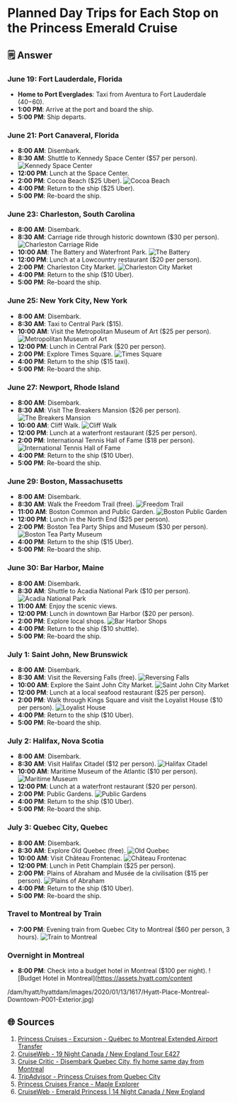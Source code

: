 # Planned Day Trips for Each Stop on the Princess Emerald Cruise

## 🗒️ Answer

### June 19: Fort Lauderdale, Florida
- **Home to Port Everglades**: Taxi from Aventura to Fort Lauderdale ($40-$60).
- **1:00 PM**: Arrive at the port and board the ship.
- **5:00 PM**: Ship departs.

### June 21: Port Canaveral, Florida
- **8:00 AM**: Disembark.
- **8:30 AM**: Shuttle to Kennedy Space Center ($57 per person).
  ![Kennedy Space Center](https://www.nasa.gov/sites/default/files/thumbnails/image/ksc-16pd-2414.jpg)
- **12:00 PM**: Lunch at the Space Center.
- **2:00 PM**: Cocoa Beach ($25 Uber).
  ![Cocoa Beach](https://www.visitspacecoast.com/sites/default/files/styles/large/public/2020-01/cocoa-beach.jpg)
- **4:00 PM**: Return to the ship ($25 Uber).
- **5:00 PM**: Re-board the ship.

### June 23: Charleston, South Carolina
- **8:00 AM**: Disembark.
- **8:30 AM**: Carriage ride through historic downtown ($30 per person).
  ![Charleston Carriage Ride](https://www.charlestoncvb.com/images/photos/charleston_carriage_tours_.jpg)
- **10:00 AM**: The Battery and Waterfront Park.
  ![The Battery](https://www.charlestoncvb.com/images/photos/the_battery__waterfront_park.jpg)
- **12:00 PM**: Lunch at a Lowcountry restaurant ($20 per person).
- **2:00 PM**: Charleston City Market.
  ![Charleston City Market](https://www.charlestoncvb.com/images/photos/charleston_city_market.jpg)
- **4:00 PM**: Return to the ship ($10 Uber).
- **5:00 PM**: Re-board the ship.

### June 25: New York City, New York
- **8:00 AM**: Disembark.
- **8:30 AM**: Taxi to Central Park ($15).
  <!-- ![Central Park](https://www.centralparknyc.org/assets/images/maps/great-lawn.jpg) -->
- **10:00 AM**: Visit the Metropolitan Museum of Art ($25 per person).
  ![Metropolitan Museum of Art](https://www.metmuseum.org/-/media/images/visit/met-fifth-avenue/fifthave_teaser.jpg)
- **12:00 PM**: Lunch in Central Park ($20 per person).
- **2:00 PM**: Explore Times Square.
  ![Times Square](https://www.timessquarenyc.org/sites/default/files/styles/hero_image/public/Hero-Image.jpg)
- **4:00 PM**: Return to the ship ($15 taxi).
- **5:00 PM**: Re-board the ship.

### June 27: Newport, Rhode Island
- **8:00 AM**: Disembark.
- **8:30 AM**: Visit The Breakers Mansion ($26 per person).
  ![The Breakers Mansion](https://www.newportmansions.org/images/your_visit/the_breakers.jpg)
- **10:00 AM**: Cliff Walk.
  ![Cliff Walk](https://www.cliffwalk.com/images/cliff-walk-4.jpg)
- **12:00 PM**: Lunch at a waterfront restaurant ($25 per person).
- **2:00 PM**: International Tennis Hall of Fame ($18 per person).
  ![International Tennis Hall of Fame](https://www.tennisfame.com/sites/default/files/styles/hero/public/2021-06/ITHF-Courtyard-Hero-01.jpg)
- **4:00 PM**: Return to the ship ($10 Uber).
- **5:00 PM**: Re-board the ship.

### June 29: Boston, Massachusetts
- **8:00 AM**: Disembark.
- **8:30 AM**: Walk the Freedom Trail (free).
  ![Freedom Trail](https://www.thefreedomtrail.org/sites/default/files/styles/hero/public/2020-03/Home-Page.jpg)
- **11:00 AM**: Boston Common and Public Garden.
  ![Boston Public Garden](https://www.bostonusa.com/imager/s3-us-east-2_amazonaws_com/boston-arc/bostoncache/b8f7f982ef6b5f3fcdd437c2ae5bcf32b58d595e.jpg)
- **12:00 PM**: Lunch in the North End ($25 per person).
- **2:00 PM**: Boston Tea Party Ships and Museum ($30 per person).
  ![Boston Tea Party Museum](https://www.bostonteapartyship.com/sites/default/files/styles/full_width_image_100/public/Boston-Tea-Party-Museum.jpg)
- **4:00 PM**: Return to the ship ($15 Uber).
- **5:00 PM**: Re-board the ship.

### June 30: Bar Harbor, Maine
- **8:00 AM**: Disembark.
- **8:30 AM**: Shuttle to Acadia National Park ($10 per person).
  ![Acadia National Park](https://www.nps.gov/acad/planyourvisit/images/IMG_5848.jpg)
- **11:00 AM**: Enjoy the scenic views.
- **12:00 PM**: Lunch in downtown Bar Harbor ($20 per person).
- **2:00 PM**: Explore local shops.
  ![Bar Harbor Shops](https://www.visitbarharbor.com/sites/default/files/styles/full_width_images/public/images/activities/downtownbarharbor.jpg)
- **4:00 PM**: Return to the ship ($10 shuttle).
- **5:00 PM**: Re-board the ship.

### July 1: Saint John, New Brunswick
- **8:00 AM**: Disembark.
- **8:30 AM**: Visit the Reversing Falls (free).
  ![Reversing Falls](https://saintjohn.ca/sites/default/files/styles/hero_image/public/2021-08/Reversing-Falls-Restaurant-Patio-View.jpg)
- **10:00 AM**: Explore the Saint John City Market.
  ![Saint John City Market](https://saintjohnmarket.ca/wp-content/uploads/2020/01/market.jpg)
- **12:00 PM**: Lunch at a local seafood restaurant ($25 per person).
- **2:00 PM**: Walk through Kings Square and visit the Loyalist House ($10 per person).
  ![Loyalist House](https://www.saintjohn.ca/sites/default/files/2021-07/loyalist-house.jpg)
- **4:00 PM**: Return to the ship ($10 Uber).
- **5:00 PM**: Re-board the ship.

### July 2: Halifax, Nova Scotia
- **8:00 AM**: Disembark.
- **8:30 AM**: Visit Halifax Citadel ($12 per person).
  ![Halifax Citadel](https://www.pc.gc.ca/-/media/lhn-nhs/ns/halifax/halifax-citadel_lhn-nhs_nu_2018-01.jpg)
- **10:00 AM**: Maritime Museum of the Atlantic ($10 per person).
  ![Maritime Museum](https://maritimemuseum.novascotia.ca/sites/default/files/styles/large/public/MMA_0.jpg)
- **12:00 PM**: Lunch at a waterfront restaurant ($20 per person).
- **2:00 PM**: Public Gardens.
  ![Public Gardens](https://www.halifaxpublicgardens.ca/wp-content/uploads/2016/05/visit-halifax-public-gardens.jpg)
- **4:00 PM**: Return to the ship ($10 Uber).
- **5:00 PM**: Re-board the ship.

### July 3: Quebec City, Quebec
- **8:00 AM**: Disembark.
- **8:30 AM**: Explore Old Quebec (free).
  ![Old Quebec](https://www.quebec-cite.com/sites/default/files/styles/hero_image_full/public/image/hero/Old-Quebec.jpg)
- **10:00 AM**: Visit Château Frontenac.
  ![Château Frontenac](https://www.fairmont.com/destinations/fp/images/tout-destination-home-quebec.jpg)
- **12:00 PM**: Lunch in Petit Champlain ($25 per person).
- **2:00 PM**: Plains of Abraham and Musée de la civilisation ($15 per person).
  ![Plains of Abraham](https://www.ccbn-nbc.gc.ca/sites/default/files/2020-01/battlefields-site.jpg)
- **4:00 PM**: Return to the ship ($10 Uber).
- **5:00 PM**: Re-board the ship.

### Travel to Montreal by Train
- **7:00 PM**: Evening train from Quebec City to Montreal ($60 per person, 3 hours).
  ![Train to Montreal](https://media.viarail.ca/sites/default/files/2017-10/VIA_Rail_Canada_15_Montreal_train_station.jpg)

### Overnight in Montreal
- **8:00 PM**: Check into a budget hotel in Montreal ($100 per night).
  ![Budget Hotel in Montreal](https://assets.hyatt.com/content

/dam/hyatt/hyattdam/images/2020/01/13/1617/Hyatt-Place-Montreal-Downtown-P001-Exterior.jpg)

## 🌐 Sources
1. [Princess Cruises - Excursion - Québec to Montreal Extended Airport Transfer](https://www.princess.com/ports-excursions/quebec-city-canada-excursions/quebec-to-montreal-extended-airport-transfer-disembark-only/)
2. [CruiseWeb - 19 Night Canada / New England Tour E427](https://cruiseweb.com/cruise-lines/princess-cruises/ship-emerald-princess/19-night-canada-new-england-tour-e427-departs-quebec-city-quebec)
3. [Cruise Critic - Disembark Quebec City, fly home same day from Montreal](https://boards.cruisecritic.com/topic/3003999-disembark-quebec-city-fly-home-same-day-from-montreal-advice/)
4. [TripAdvisor - Princess Cruises from Quebec City](https://www.tripadvisor.com/Cruises-g155033-a_gt.departure-a_cl.17391426-Princess-Cruises_from-Quebec_City_Quebec)
5. [Princess Cruises France - Maple Explorer](https://www.princesscruises.fr/en/maple-explorer)
6. [CruiseWeb - Emerald Princess | 14 Night Canada / New England](https://cruiseweb.com/cruise-lines/princess-cruises/ship-emerald-princess/14-night-canada-new-england-cruise-departs-quebec-city-quebec)